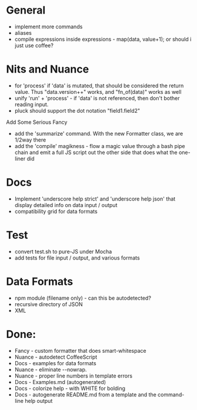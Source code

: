 

# General
* implement more commands
* aliases
* compile expressions inside expressions - map(data, value+1);  or should i just use coffee?

# Nits and Nuance
* for 'process' if 'data' is mutated, that should be considered the return value.  Thus "data.version++" works, and "fn_of(data)" works as well
* unify 'run' + 'process' - if 'data' is not referenced, then don't bother reading input.
* pluck should support the dot notation "field1.field2"



Add Some Serious Fancy
* add the 'summarize' command.  With the new Formatter class, we are 1/2way there
* add the 'compile' magikness - flow a magic value through a bash pipe chain and emit a full JS script out the other side that does what the one-liner did


# Docs
 * Implement 'underscore help strict' and 'underscore help json' that display detailed info on data input / output
 * compatibility grid for data formats

# Test
 * convert test.sh to pure-JS under Mocha 
 * add tests for file input / output, and various formats


# Data Formats
 * npm module (filename only) - can this be autodetected?
 * recursive directory of JSON
 * XML
 




# Done:
 * Fancy - custom formatter that does smart-whitespace
 * Nuance - autodetect CoffeeScript
 * Docs - examples for data formats
 * Nuance - eliminate --nowrap.
 * Nuance - proper line numbers in template errors
 * Docs - Examples.md (autogenerated)
 * Docs - colorize help - with WHITE for bolding
 * Docs - autogenerate README.md from a template and the command-line help output

